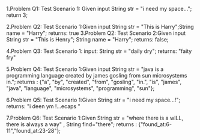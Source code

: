 1.Problem Q1:
Test Scenario 1: Given input  String str = "i need my space...";
		 return 3;


2.Problem Q2:
Test Scenario 1:Given input String str = "This is Harry";String name = "Harry"; 
		returns: true
3.Problem Q2:
Test Scenario 2:Given input  String str = "This is Henry"; String name = "Harry";
		returns: false;


4.Problem Q3: 
Test Scenario 1: input: String str = "daily dry";
        	returns: "faity fry"


5.Problem Q4:
Test Scenario 1:Given input String str = "java is a programming language created by james gosling from sun microsystems in.";
        	returns : {"a", "by", "created", "from", "gosling", "in.", "is", "james", "java", "language", "microsystems", "programming", "sun"};


6.Problem Q5:
Test Scenario 1:Given   String str = "i need my space...!";
        	returns: "i deen ym !...ecaps "


7.Problem Q6:
Test Scenario 1:Given  String str = "where there is a wILL, there is always a way" , String find="there";
		returns : {"found_at:6-11","found_at:23-28"};




